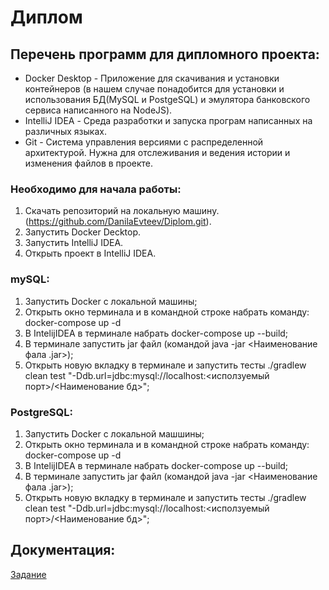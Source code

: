 # Диплом

## Перечень программ для дипломного проекта:
* Docker Desktop - Приложение для скачивания и установки контейнеров (в нашем случае понадобится для установки 
и использования БД(MySQL и PostgeSQL) и эмулятора банковского сервиса написанного на NodeJS).
* IntelliJ IDEA - Среда разработки и запуска програм написанных на различных языках.
* Git - Cистема управления версиями с распределенной архитектурой. Нужна для отслеживания и ведения истории 
и изменения файлов в проекте.

### Необходимо для начала работы:
1. Скачать репозиторий на локальную машину. (https://github.com/DanilaEvteev/Diplom.git).
2. Запустить Docker Decktop.
3. Запустить IntelliJ IDEA.
4. Открыть проект в IntelliJ IDEA.

### mySQL:
1. Запустить Docker c локальной машины;
2. Открыть окно терминала и в командной строке набрать команду:
   docker-compose up -d
3. В IntelijIDEA в терминале набрать docker-compose up --build;
4. В терминале запустить jar файл (командой java -jar <Наименование фала .jar>);
5. Открыть новую вкладку в терминале и запустить тесты ./gradlew clean test "-Ddb.url=jdbc:mysql://localhost:<исползуемый порт>/<Наименование бд>";

### PostgreSQL:
1. Запустить Docker с локальной машшины;
2. Открыть окно терминала и в командной строке набрать команду:
   docker-compose up -d
3. В IntelijIDEA в терминале набрать docker-compose up --build;
4. В терминале запустить jar файл (командой java -jar <Наименование фала .jar>);
5. Открыть новую вкладку в терминале и запустить тесты ./gradlew clean test "-Ddb.url=jdbc:mysql://localhost:<исползуемый порт>/<Наименование бд>";

## Документация:

[Задание](https://github.com/netology-code/qa-diploma)
